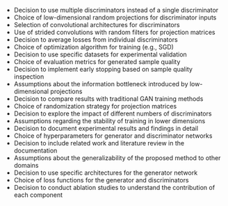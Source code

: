 - Decision to use multiple discriminators instead of a single discriminator
- Choice of low-dimensional random projections for discriminator inputs
- Selection of convolutional architectures for discriminators
- Use of strided convolutions with random filters for projection matrices
- Decision to average losses from individual discriminators
- Choice of optimization algorithm for training (e.g., SGD)
- Decision to use specific datasets for experimental validation
- Choice of evaluation metrics for generated sample quality
- Decision to implement early stopping based on sample quality inspection
- Assumptions about the information bottleneck introduced by low-dimensional projections
- Decision to compare results with traditional GAN training methods
- Choice of randomization strategy for projection matrices
- Decision to explore the impact of different numbers of discriminators
- Assumptions regarding the stability of training in lower dimensions
- Decision to document experimental results and findings in detail
- Choice of hyperparameters for generator and discriminator networks
- Decision to include related work and literature review in the documentation
- Assumptions about the generalizability of the proposed method to other domains
- Decision to use specific architectures for the generator network
- Choice of loss functions for the generator and discriminators
- Decision to conduct ablation studies to understand the contribution of each component